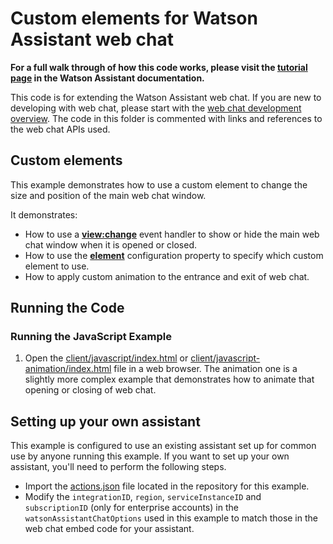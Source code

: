 # Custom elements for Watson Assistant web chat

**For a full walk through of how this code works, please visit the [tutorial page](https://cloud.ibm.com/docs/watson-assistant?topic=watson-assistant-web-chat-develop-size-position) in the Watson Assistant documentation.**

This code is for extending the Watson Assistant web chat. If you are new to developing with web chat, please start with the [web chat development overview](https://cloud.ibm.com/docs/watson-assistant?topic=watson-assistant-web-chat-develop). The code in this folder is commented with links and references to the web chat APIs used.

## Custom elements

This example demonstrates how to use a custom element to change the size and position of the main web chat window.

It demonstrates:

- How to use a [**view:change**](https://web-chat.global.assistant.watson.cloud.ibm.com/docs.html?to=api-events#viewchange) event handler to show or hide the main web chat window when it is opened or closed.
- How to use the [**element**](https://web-chat.global.assistant.watson.cloud.ibm.com/docs.html?to=api-configuration#configurationobject) configuration property to specify which custom element to use.
- How to apply custom animation to the entrance and exit of web chat.

## Running the Code

### Running the JavaScript Example

1. Open the [client/javascript/index.html](client/javascript/index.html) or [client/javascript-animation/index.html](client/javascript-animiation/index.html) file in a web browser. The animation one is a slightly more complex example that demonstrates how to animate that opening or closing of web chat.

## Setting up your own assistant

This example is configured to use an existing assistant set up for common use by anyone running this example. If you want to set up your own assistant, you'll need to perform the following steps.

- Import the [actions.json](actions.json) file located in the repository for this example.
- Modify the `integrationID`, `region`, `serviceInstanceID` and `subscriptionID` (only for enterprise accounts) in the `watsonAssistantChatOptions` used in this example to match those in the web chat embed code for your assistant.
